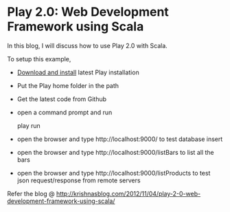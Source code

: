 Play 2.0: Web Development Framework using Scala 
===============================================

In this blog, I will discuss how to use Play 2.0 with Scala. 

To setup this example, 

* [Download and install](http://www.playframework.org/download) latest Play installation
* Put the Play home folder in the path
* Get the latest code from Github
* open a command prompt and run

	play run
	
* open the browser and type http://localhost:9000/ to test database insert
* open the browser and type http://localhost:9000/listBars to list all the bars
* open the browser and type http://localhost:9000/listProducts to test json request/response from remote servers


Refer the blog @ http://krishnasblog.com/2012/11/04/play-2-0-web-development-framework-using-scala/
